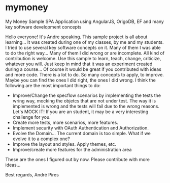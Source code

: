 # mymoney
My Money Sample SPA Application using AngularJS, OrigoDB, EF and many key software development concepts

Hello everyone!
It's Andre speaking.
This sample project is all about learning...
It was created during one of my classes, by me and my students.
I tried to use several key software concepts on it. Many of them I was able to do the right way... Many of them I did wrong or
are incomplete.
All kind of contribution is welcome. 
Use this sample to learn, teach, change, criticize, whatever you will.
Just keep in mind that it was an experiment created during a course...
Of course it would be great if you contributed with ideas and more code.
There is a lot to do. So many concepts to apply, to improve.
Maybe you can find the ones I did right, the ones I did wrong.
I think the following are the most important things to do:

- Improve/Change the specflow scenarios by implementing the tests the wring way, mocking the objetcs that are not under test.
The way it is implemented is wrong and the tests will fail due to the wrong reasons. Let's MOCK IT!
If you are an student, it may be a very interesting challenge for you.
- Create more tests, more scenarios, more features.
- Implement security with OAuth Authentication and Authorization.
- Evolve the Domain... The current domain is too simple. What if we evolve it to a complex one?
- Improve the layout and styles. Apply themes, etc.
- Improve/create more features for the administration area

These are the ones I figured out by now. Please contribute with more ideas...

Best regards,
André Pires

